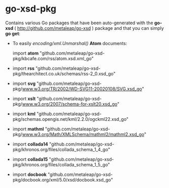 go-xsd-pkg
==========


Contains various Go packages that have been auto-generated with the **go-xsd** ( http://github.com/metaleap/go-xsd ) package and that you can simply **go get**:

- To easily *encoding/xml.Unmarshal()* **Atom** documents:


    import **atom** "github.com/metaleap/go-xsd-pkg/kbcafe.com/rss/atom.xsd.xml_go"


- import **rss** "github.com/metaleap/go-xsd-pkg/thearchitect.co.uk/schemas/rss-2_0.xsd_go"

- import **svg** "github.com/metaleap/go-xsd-pkg/www.w3.org/TR/2002/WD-SVG11-20020108/SVG.xsd_go"

- import **xslt** "github.com/metaleap/go-xsd-pkg/www.w3.org/2007/schema-for-xslt20.xsd_go"

- import **kml** "github.com/metaleap/go-xsd-pkg/schemas.opengis.net/kml/2.2.0/ogckml22.xsd_go"

- import **mathml** "github.com/metaleap/go-xsd-pkg/www.w3.org/Math/XMLSchema/mathml2/mathml2.xsd_go"

- import **collada14** "github.com/metaleap/go-xsd-pkg/khronos.org/files/collada_schema_1_4_go"

- import **collada15** "github.com/metaleap/go-xsd-pkg/khronos.org/files/collada_schema_1_5_go"

- import **docbook** "github.com/metaleap/go-xsd-pkg/docbook.org/xml/5.0/xsd/docbook.xsd_go"
